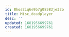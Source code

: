 ```yaml
---
id: 8hos2iq6e9b7g08583je32o
title: Misc_deadplayer
desc: ''
updated: 1681956699761
created: 1681956699761
---
```

